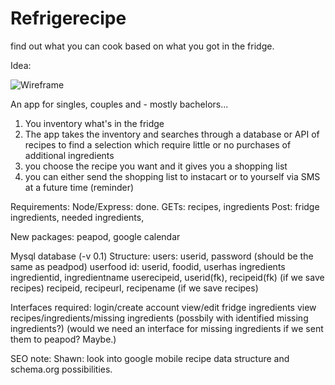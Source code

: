 # Refrigerecipe
find out what you can cook based on what you got in the fridge.


Idea:



![Wireframe](https://lh3.googleusercontent.com/49XTD17ySAdVfNzfrsMoiB8foVfg7fAQEVLXyHnxUwcR4bsEGDM3DqB6uwSWiu0_5Of-cXIqcKFF16ac9EmtyjQiIxxex7traL-QvSnsC6DpurvaH3SYGP1Y8J7HfBNMug3j0FREUXVrb7JPB60KrFCYrGTTYcgjurgvF7lpePdIM559MK09HubJeISdm9IFalnwp59EceGBzzz5ChMCqxrv1LRCO0-qVMkDj1GJy4Ubxc_LrBGaAoAjdN__n8ca5GTV2V4vd1KZ8lEiSPUgn8w8FzqBwdv5H7kKBVeqnvBFRVK-5PYK9MqODDX3DLv1XDje7iqwmE5iEsDtnNnR3i2m6Bpf1P_7kotkPM5hgGBMbYMghGhn6Tkv_kithw6ei8vnUn4PxrQPPdR-gZe8jHA-rSNTrBl6N_wNmhqeuekZETio3g_MFZKzGh9ttsy0ffoEz1CdZIkqdy0NxK7O0XgZ5StyKLaYefbY7sIjYhB9upcbdX29YNujWHQ_SAceuUfvvJa83Q6fIZEZ_4a62pcE70efVlfIEOrjbp9dQ5A0AY-FVgknwM1TpYt_hlv0o8IffWv97jsdLWjHAXl6RP-8SZpGKMWemDigLEVfcg5fJhUcq_MOzt2YNn86DZxhKJ3gYanonxPG6PAppEgyUjjiEEB-CKmWqyvV-P4TnD8=w800-h600-no "Customer journey and wireframe")

An app for singles, couples and - mostly bachelors... 
1) You inventory what's in the fridge
2) The app takes the inventory and searches through a database or API of recipes to find a selection which require little or no purchases of additional ingredients
3)  you choose the recipe you want and it gives you a shopping list
4) you can either send the shopping list to instacart or to yourself via SMS at a future time (reminder)

Requirements:
Node/Express: done.
  GETs: recipes, ingredients
  Post: fridge ingredients, needed ingredients,
  
New packages: peapod, google calendar

Mysql database (-v 0.1)
  Structure:
    users: userid, password (should be the same as peadpod)
    userfood id: userid, foodid, userhas
    ingredients ingredientid, ingredientname
    userecipeid, userid(fk), recipeid(fk) (if we save recipes)
    recipeid, recipeurl, recipename (if we save recipes)
  
 Interfaces required:
  login/create account
  view/edit fridge ingredients
  view recipes/ingredients/missing ingredients (possbily with identified missing ingredients?)
 (would we need an interface for missing ingredients if we sent them to peapod?  Maybe.)
 
 SEO note:  Shawn: look into google mobile recipe data structure and schema.org possibilities.
